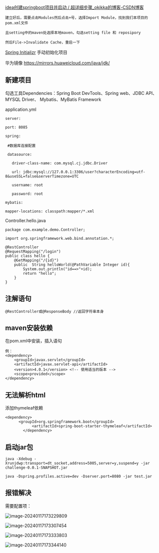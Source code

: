 [idea创建springboot项目并启动 / 超详细步骤_okikka的博客-CSDN博客](https://blog.csdn.net/qq_42711381/article/details/106756977)
```
建立好后，需要点击Modules然后点击+号，选择Import Module，找到我们本项目的pom.xml文件

且setting中的maven处选择本地maven，勾选setting file 和 reposipory

然后File->Invalidate Cache，重启一下
```
[Spring Initializr](https://start.spring.io/)
手动初始化项目

华为镜像 https://mirrors.huaweicloud.com/java/jdk/

## 新建项目

勾选工具Dependencies：Spring Boot DevTools、Spring web、JDBC API、MYSQL Driver、 Mybatis、MyBatis Framework

application.yml
```
server:

port: 8085

spring:

 #数据库连接配置

 datasource:

   driver-class-name: com.mysql.cj.jdbc.Driver

   url: jdbc:mysql://127.0.0.1:3306/user?characterEncoding=utf-8&useSSL=false&serverTimezone=UTC

   username: root

   password: root

mybatis:

mapper-locations: classpath:mapper/*.xml
```

Controller.hello.java
```
package com.example.demo.Controller;  
  
import org.springframework.web.bind.annotation.*;  
  
@RestController  
@RequestMapping("/login")  
public class hello {  
    @GetMapping("/{id}")  
    public  String helloWorld(@PathVariable Integer id){  
        System.out.println("id==>"+id);  
        return "hello";  
    }  
}
```

## 注解语句

```
@RestController或@ResponseBody //返回字符串本身
```



## maven安装依赖

在pom.xml中安装，插入语句

```
例：
<dependency>
    <groupId>javax.servlet</groupId>
    <artifactId>javax.servlet-api</artifactId>
    <version>4.0.1</version> <!-- 使用适当的版本 -->
    <scope>provided</scope>
</dependency>

```

## 无法解析html

添加thymeleaf依赖

```
<dependency>
      <groupId>org.springframework.boot</groupId>
            <artifactId>spring-boot-starter-thymeleaf</artifactId>
        </dependency>
```



## 启动jar包

```
java -Xdebug -Xrunjdwp:transport=dt_socket,address=5005,server=y,suspend=y -jar challenge-0.0.1-SNAPSHOT.jar

java -Dspring.profiles.active=dev -Dserver.port=8080 -jar test.jar
```

## 报错解决

需要配置项：

![image-20240117173229809](F:\笔记\开发\Spring-boot.assets\image-20240117173229809.png)



![image-20240117173307454](F:\笔记\开发\Spring-boot.assets\image-20240117173307454.png)



![image-20240117173333803](F:\笔记\开发\Spring-boot.assets\image-20240117173333803.png)



![image-20240117173344140](F:\笔记\开发\Spring-boot.assets\image-20240117173344140.png)







